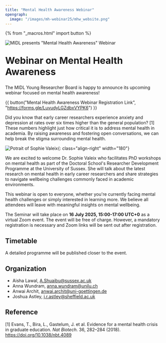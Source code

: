 ```yaml
---
title: "Mental Health Awareness Webinar"
opengraph:
  image: "/images/mh-webinar25/mhw_website.png"
---
```


{% from "_macros.html" import button %}

![MIDL presents "Mental Health Awareness" Webinar](/images/mh-webinar25/mhw_website.png)

<h1 style="font-size: 30px; margin-top: 30px; margin-bottom: 24px">Webinar on Mental Health Awareness</h1>

The MIDL Young Researcher Board is happy to announce its upcoming webinar focused on mental health awareness!

{{ button("Mental Health Awareness Webinar Registration Link", "https://forms.gle/LuvudyLGZdbxVYPK6") }}

Did you know that early career researchers experience anxiety and depression at rates over six times higher than the general population? [1] These numbers highlight just how critical it is to address mental health in academia. By raising awareness and fostering open conversations, we can help break the stigma surrounding mental health.

![Potrait of Sophie Valeix](/images/mh-webinar25/SV_photo.jpg){: class="align-right" width="180"}

We are excited to welcome Dr. Sophie Valeix who facilitates PhD workshops on mental health as part of the Doctoral School's Researcher Development Programme at the University of Sussex. She will talk about the latest research on mental health in early career researchers and share strategies to navigate wellbeing challenges commonly faced in academic environments.

This webinar is open to everyone, whether you're currently facing mental health challenges or simply interested in learning more. We believe all attendees will leave with meaningful insights on mental wellbeing.

The Seminar will take place on **16 July 2025, 15:00-17:00 UTC+0** as a virtual Zoom event.  The event will be free of charge. However, a mandatory registration is necessary and Zoom links will be sent out after registration.

## Timetable

A detailed programme will be published closer to the event.

## Organization

* Aisha Lawal, <A.Shuaibu@sussex.ac.uk>
* Anna Wundram, <anna.wundram@unilu.ch>
* Anwai Archit, <anwai.archit@uni-goettingen.de>
* Joshua Astley, <j.r.astley@sheffield.ac.uk>

## Reference

[1] Evans, T., Bira, L., Gastelum, J. et al. Evidence for a mental health crisis in graduate education. <i>Nat Biotech.</i> 36, 282–284 (2018). <a href="https://doi.org/10.1038/nbt.4089">https://doi.org/10.1038/nbt.4089</a>
